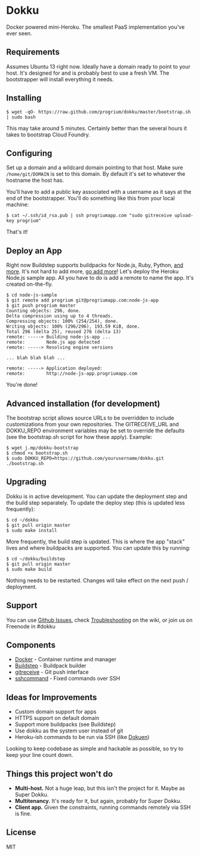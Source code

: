 # Dokku

Docker powered mini-Heroku. The smallest PaaS implementation you've ever seen.

## Requirements

Assumes Ubuntu 13 right now. Ideally have a domain ready to point to your host. It's designed for and is probably
best to use a fresh VM. The bootstrapper will install everything it needs.

## Installing

    $ wget -qO- https://raw.github.com/progrium/dokku/master/bootstrap.sh | sudo bash

This may take around 5 minutes. Certainly better than the several hours it takes to bootstrap Cloud Foundry.

## Configuring

Set up a domain and a wildcard domain pointing to that host. Make sure `/home/git/DOMAIN` is set to this domain. 
By default it's set to whatever the hostname the host has.

You'll have to add a public key associated with a username as it says at the end of the bootstrapper. You'll do something
like this from your local machine:

    $ cat ~/.ssh/id_rsa.pub | ssh progriumapp.com "sudo gitreceive upload-key progrium"

That's it!

## Deploy an App

Right now Buildstep supports buildpacks for Node.js, Ruby, Python, [and more](https://github.com/progrium/buildstep#supported-buildpacks). It's not hard to add more, [go add more](https://github.com/progrium/buildstep#adding-buildpacks)! Let's deploy
the Heroku Node.js sample app. All you have to do is add a remote to name the app. It's created on-the-fly.

    $ cd node-js-sample
    $ git remote add progrium git@progriumapp.com:node-js-app
    $ git push progrium master
    Counting objects: 296, done.
    Delta compression using up to 4 threads.
    Compressing objects: 100% (254/254), done.
    Writing objects: 100% (296/296), 193.59 KiB, done.
    Total 296 (delta 25), reused 276 (delta 13)
    remote: -----> Building node-js-app ...
    remote:        Node.js app detected
    remote: -----> Resolving engine versions
    
    ... blah blah blah ...
    
    remote: -----> Application deployed:
    remote:        http://node-js-app.progriumapp.com

You're done!

## Advanced installation (for development)

The bootstrap script allows source URLs to be overridden to include customizations from your own 
repositories. The GITRECEIVE_URL and DOKKU_REPO environment variables
may be set to override the defaults (see the bootstrap.sh script for how these apply). Example:

    $ wget j.mp/dokku-bootstrap
    $ chmod +x bootstrap.sh
    $ sudo DOKKU_REPO=https://github.com/yourusername/dokku.git ./bootstrap.sh
    
## Upgrading

Dokku is in active development. You can update the deployment step and the build step separately.
To update the deploy step (this is updated less frequently):

    $ cd ~/dokku
    $ git pull origin master
    $ sudo make install
    
More frequently, the build step is updated. This is where the app "stack" lives and where buildpacks
are supported. You can update this by running:

    $ cd ~/dokku/buildstep
    $ git pull origin master
    $ sudo make build

Nothing needs to be restarted. Changes will take effect on the next push / deployment.

## Support

You can use [Github Issues](https://github.com/progrium/dokku/issues), check [Troubleshooting](https://github.com/progrium/dokku/wiki/Troubleshooting) on the wiki, or join us on Freenode in #dokku

## Components

 * [Docker](https://github.com/dotcloud/docker) - Container runtime and manager
 * [Buildstep](https://github.com/progrium/buildstep) - Buildpack builder
 * [gitreceive](https://github.com/progrium/gitreceive) - Git push interface
 * [sshcommand](https://github.com/progrium/sshcommand) - Fixed commands over SSH

## Ideas for Improvements

 * Custom domain support for apps
 * HTTPS support on default domain
 * Support more buildpacks (see Buildstep)
 * Use dokku as the system user instead of git
 * Heroku-ish commands to be run via SSH (like [Dokuen](https://github.com/peterkeen/dokuen#available-app-sub-commands))

Looking to keep codebase as simple and hackable as possible, so try to keep your line count down.

## Things this project won't do

 * **Multi-host.** Not a huge leap, but this isn't the project for it. Maybe as Super Dokku.
 * **Multitenancy.** It's ready for it, but again, probably for Super Dokku.
 * **Client app.** Given the constraints, running commands remotely via SSH is fine.

## License

MIT
